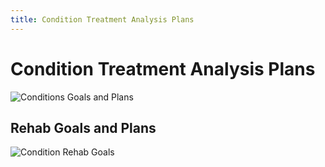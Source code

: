 ```yaml
---
title: Condition Treatment Analysis Plans
---
```


# Condition Treatment Analysis Plans

![Conditions Goals and Plans](https://drive.google.com/open?id=1qQf0mcqOK8643r_8qRgg3N2UW2X_MtwU)

## Rehab Goals and Plans

![Condition Rehab Goals](https://drive.google.com/uc?id=1qQzze0skgeeL8i5bP1_6peuYHZNhjVtU)
